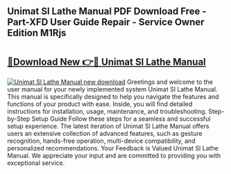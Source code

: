 ## Unimat Sl Lathe Manual PDF Download Free - Part-XFD User Guide Repair - Service Owner Edition M1Rjs

# <h2><a href="http://cf15107.oget.top/?id=Unimat+Sl+Lathe+Manual">🔗Download New 👉🔴 Unimat Sl Lathe Manual</a></h2>

[![Unimat Sl Lathe Manual new download](https://i.imgur.com/5g1atiW.png)](http://cf15107.oget.top/?id=Unimat+Sl+Lathe+Manual)
Greetings and welcome to the user manual for your newly implemented system Unimat Sl Lathe Manual. This manual is specifically designed to help you navigate the features and functions of your product with ease. Inside, you will find detailed instructions for installation, usage, maintenance, and troubleshooting. Step-by-Step Setup Guide Follow these steps for a seamless and successful setup experience. The latest iteration of Unimat Sl Lathe Manual offers users an extensive collection of advanced features, such as gesture recognition, hands-free operation, multi-device compatibility, and personalized recommendations. Your Feedback is Valued Unimat Sl Lathe Manual. We appreciate your input and are committed to providing you with exceptional service.
